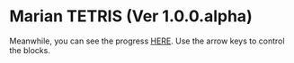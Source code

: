 # Marian TETRIS (Ver 1.0.0.alpha)
 Meanwhile, you can see the progress [HERE](https://mlacosta.github.io/Marian-TETRIS/index.html). Use the arrow keys to control the blocks.
